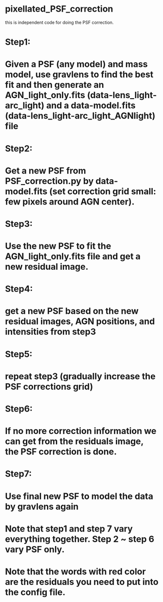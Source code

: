 # pixellated_PSF_correction
this is independent code for doing the PSF correction.
# Step1:
# Given a PSF (any model) and mass model, use gravlens to find the best fit and then generate an AGN_light_only.fits (data-lens_light-arc_light)  and a data-model.fits (data-lens_light-arc_light_AGNlight) file 
# Step2:
# Get a new PSF from PSF_correction.py by data-model.fits (set correction grid small: few pixels around AGN center).
# Step3:
# Use the new PSF to fit the AGN_light_only.fits file and get a new residual image. 
# Step4:
# get a new PSF based on the new residual images, AGN positions, and intensities from step3
# Step5:
# repeat step3 (gradually increase the PSF corrections grid)
# Step6:
# If no more correction information we can get from the residuals image, the PSF correction is done. 
# Step7: 
# Use final new PSF to model the data by gravlens again

# Note that step1 and step 7 vary everything together. Step 2 ~ step 6 vary PSF only.
# Note that the words with red color are the residuals you need to put into the config file.
